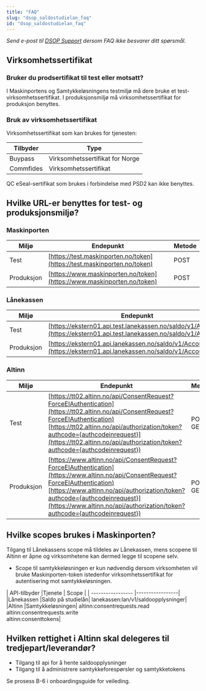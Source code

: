 ```yaml
---
title: "FAQ"
slug: "dsop_saldostudielan_faq"
id: "dsop_saldostudielan_faq"
---
```


*Send e-post til [DSOP Support](https://online3.superoffice.com/Cust28770/CS/scripts/customer.fcgi?_sf=0&custSessionKey=&customerLang=no&noCookies=true) dersom FAQ ikke besvarer ditt spørsmål.*

## Virksomhetssertifikat
### Bruker du prodsertifikat til test eller motsatt?
I Maskinportens og Samtykkeløsningens testmiljø må dere bruke et test-virksomhetssertifikat. I produksjonsmiljø må virksomhetssertifikat for produksjon benyttes.

### Bruk av virksomhetssertifikat

Virksomhetssertifikat som kan brukes for tjenesten:

| Tilbyder | Type |
| ----------------- |--------------|
| Buypass | Virksomhetssertifikat for Norge |
| Commfides | Virksomhetssertifikat |

QC eSeal-sertifikat som brukes i forbindelse med PSD2 kan ikke benyttes.

## Hvilke URL-er benyttes for test- og produksjonsmiljø?

### Maskinporten

| Miljø | Endepunkt                                                                | Metode|
| ----------------- |--------------------------------------------------------------------------|--------------|
| Test | [https://test.maskinporten.no/token](https://test.maskinporten.no/token) | POST |
| Produksjon | [https://www.maskinporten.no/token](https://www.maskinporten.no/token)   | POST |

### Lånekassen

| Miljø | Endepunkt | Metode |
| ----------------- |-----------------|--------------|
| Test | [https://ekstern01.api.test.lanekassen.no/saldo/v1/Accounts](https://ekstern01.api.test.lanekassen.no/saldo/v1/Accounts)| GET |
| Produksjon | [https://ekstern01.api.lanekassen.no/saldo/v1/Accounts](https://ekstern01.api.lanekassen.no/saldo/v1/Accounts)	| GET |

### Altinn

| Miljø | Endepunkt | Metode |
| ----------------- |-----------------|--------------|
| Test  |[https://tt02.altinn.no/api/ConsentRequest?ForceEIAuthentication](https://tt02.altinn.no/api/ConsentRequest?ForceEIAuthentication)<br> [https://tt02.altinn.no/api/authorization/token?authcode={authcodeinrequest}](https://tt02.altinn.no/api/authorization/token?authcode={authcodeinrequest}) | POST<br>GET |
| Produksjon  |[https://www.altinn.no/api/ConsentRequest?ForceEIAuthentication](https://www.altinn.no/api/ConsentRequest?ForceEIAuthentication)<br> [https://www.altinn.no/api/authorization/token?authcode={authcodeinrequest}](https://www.altinn.no/api/authorization/token?authcode={authcodeinrequest})  | POST<br>GET |


## Hvilke scopes brukes i Maskinporten?
Tilgang til Lånekassens scope må tildeles av Lånekassen, mens scopene til Altinn er åpne og virksomhetene kan dermed legge til scopene selv.

* Scope til samtykkeløsningen er kun nødvendig dersom virksomheten vil bruke Maskinporten-token istedenfor virksomhetssertifikat for autentisering mot samtykkeløsningen.

| API-tilbyder |Tjenete | Scope |
| ----------------- |-----------------|
|Lånekassen  |Saldo på studielån| lanekassen:lan/v1/saldoopplysninger|
|Altinn  |Samtykkeløsningen| altinn:consentrequests.read<br>altinn:consentrequests.write<br>altinn:consenttokens|


## Hvilken rettighet i Altinn skal delegeres til tredjepart/leverandør?

* Tilgang til api for å hente saldoopplysninger
* Tilgang til å administrere samtykkeforespørsler og samtykketokens

Se prosess B-6 i onboardingsguide for veileding.
